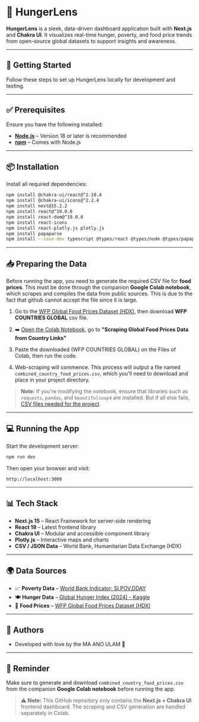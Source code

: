 # 🥣 HungerLens

**HungerLens** is a sleek, data-driven dashboard application built with **Next.js** and **Chakra UI**. It visualizes real-time hunger, poverty, and food price trends from open-source global datasets to support insights and awareness.

---

## 🚀 Getting Started

Follow these steps to set up HungerLens locally for development and testing.

---

## ✅ Prerequisites

Ensure you have the following installed:

- [**Node.js**](https://nodejs.org/) – Version 18 or later is recommended
- [**npm**](https://www.npmjs.com/) – Comes with Node.js

---

## 📦 Installation

Install all required dependencies:

```bash
npm install @chakra-ui/react@^2.10.4
npm install @chakra-ui/icons@^2.2.4
npm install next@15.2.2
npm install react@^19.0.0
npm install react-dom@^19.0.0
npm install react-icons
npm install react-plotly.js plotly.js
npm install papaparse
npm install --save-dev typescript @types/react @types/node @types/papaparse
```

---

## 📥 Preparing the Data

Before running the app, you need to generate the required CSV file for **food prices**. This must be done through the companion **Google Colab notebook**, which scrapes and compiles the data from public sources. This is due to the fact that github cannot accept the file since it is large.

1. Go to the [WFP Global Food Prices Dataset (HDX)](https://data.humdata.org/dataset/global-wfp-food-prices?fbclid=IwY2xjawIvrKdleHRuA2FlbQIxMAABHRe8zUV68t9n-DYtvpT0dG_y2vslCq9SzGWRZwQfEGXC9BRcyGhoWkTCPw_aem_e3T_qGZzglT-IL8kl6lgxQ), then download **WFP COUNTRIES GLOBAL** csv file. 

2. ➡️ [Open the Colab Notebook](https://colab.research.google.com/drive/1CB5YGZHRsyesIsGErbFml34BrXnQOTs4?usp=sharing), go to **"Scraping Global Food Prices Data from Country Links"**

3. Paste the downloaded (WFP COUNTRIES GLOBAL) on the Files of Colab, then run the code.

4. Web-scraping will commence. This process will output a file named `combined_country_food_prices.csv`, which you'll need to download and place in your project directory.

> **Note:** If you're modifying the notebook, ensure that libraries such as `requests`, `pandas`, and `beautifulsoup4` are installed. But if all else fails, [CSV files needed for the project](https://drive.google.com/drive/folders/1cKfBleYiaoFlsz4ydHx5r0i8ENv0thbO?usp=sharing).

---

## 💻 Running the App

Start the development server:

```bash
npm run dev
```

Then open your browser and visit:

```
http://localhost:3000
```

---

## 📊 Tech Stack

- **Next.js 15** – React Framework for server-side rendering
- **React 19** – Latest frontend library
- **Chakra UI** – Modular and accessible component library
- **Plotly.js** – Interactive maps and charts
- **CSV / JSON Data** – World Bank, Humanitarian Data Exchange (HDX)

---

## 🌍 Data Sources

- 📈 **Poverty Data** – [World Bank Indicator: SI.POV.DDAY](https://data.worldbank.org/indicator/SI.POV.DDAY)
- 🍽️ **Hunger Data** – [Global Hunger Index (2024) - Kaggle](https://www.kaggle.com/datasets/faduregis/global-hunger-index-2024)
- 🛒 **Food Prices** – [WFP Global Food Prices Dataset (HDX)](https://data.humdata.org/dataset/global-wfp-food-prices?fbclid=IwY2xjawIvrKdleHRuA2FlbQIxMAABHRe8zUV68t9n-DYtvpT0dG_y2vslCq9SzGWRZwQfEGXC9BRcyGhoWkTCPw_aem_e3T_qGZzglT-IL8kl6lgxQ)

---

## 🧠 Authors

- Developed with love by the MA ANO ULAM 💚

---

## 🔔 Reminder

Make sure to generate and download `combined_country_food_prices.csv` from the companion **Google Colab notebook** before running the app.

> ⚠️ **Note:** This GitHub repository only contains the **Next.js + Chakra UI** frontend dashboard. The scraping and CSV generation are handled separately in Colab.

